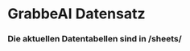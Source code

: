 






































































































































































































































































































































































































# GrabbeAI Datensatz





### Die aktuellen Datentabellen sind in /sheets/


